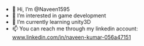 - 👋 Hi, I’m @Naveen1595
- 👀 I’m interested in game development
- 🌱 I’m currently learning unity3D
- 📫 You can reach me through my linkedin account: www.linkedin.com/in/naveen-kumar-056a47151

<!---
Naveen1595/Naveen1595 is a ✨ special ✨ repository because its `README.md` (this file) appears on your GitHub profile.
You can click the Preview link to take a look at your changes.
--->
